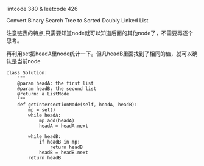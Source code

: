 lintcode 380 & leetcode 426 

Convert Binary Search Tree to Sorted Doubly Linked List

注意链表的特点,只需要知道node就可以知道后面的其他node了，不需要再逐个思考。

再利用set把headA里node统计一下。但凡headB里面找到了相同的值，就可以确认是当前node
```
class Solution:
    """
    @param headA: the first list
    @param headB: the second list
    @return: a ListNode
    """
    def getIntersectionNode(self, headA, headB):
        mp = set()
        while headA:
            mp.add(headA)
            headA = headA.next

        while headB:
            if headB in mp:
                return headB          
            headB = headB.next
        return headB
```

